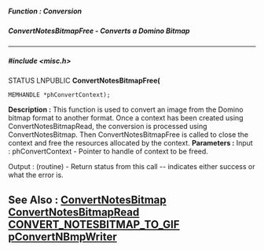 ##### Function : Conversion
##### ConvertNotesBitmapFree - Converts a Domino Bitmap
---
##### #include <misc.h>
STATUS LNPUBLIC **ConvertNotesBitmapFree(**

	MEMHANDLE *phConvertContext);
**Description :**
This function is used to convert an image from the Domino bitmap format to 
another format. Once a context has been created using ConvertNotesBitmapRead, 
the conversion is processed using ConvertNotesBitmap. Then 
ConvertNotesBitmapFree is called to close the context and free the resources 
allocated by the context.
**Parameters :**
Input :
phConvertContext  -  Pointer to handle of context to be freed.

Output :
(routine)  -  Return status from this call -- indicates either success or what the error is. 


**See Also :**
[ConvertNotesBitmap](D:/md_files/ConvertNotesBitmap.md)
[ConvertNotesBitmapRead](D:/md_files/ConvertNotesBitmapRead.md)
[CONVERT_NOTESBITMAP_TO_GIF](D:/md_files/CONVERT_NOTESBITMAP_TO_GIF.md)
[pConvertNBmpWriter](D:/md_files/pConvertNBmpWriter.md)
---
